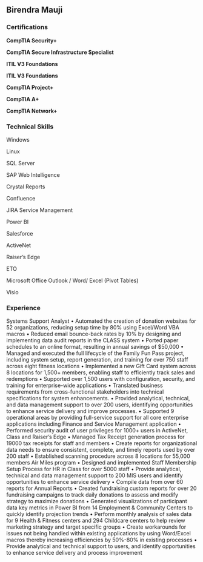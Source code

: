 <h2>Birendra Mauji</h2>
<p></p>
<p></p>
<h3>Certifications</h3>
<p><b>CompTIA Security+</b></p>
<p><b>CompTIA Secure Infrastructure Specialist</b></p>
<p><b>ITIL V3 Foundations</b></p>
<p><b>ITIL V3 Foundations</b></p>
<p><b>CompTIA Project+</b></p>
<p><b>CompTIA A+</b></p>
<p><b>CompTIA Network+</b></p>
<p></p>
<h3>Technical Skills</h3>
<p>Windows</p>
<p>Linux</p>
<p>SQL Server</p>
<p>SAP Web Intelligence</p>
<p>Crystal Reports</p>
<p>Confluence</p>
<p>JIRA Service Management</p>
<p>Power BI</p>
<p>Salesforce</p>
<p>ActiveNet</p>
<p>Raiser’s Edge</p>
<p>ETO</p>
<p>Microsoft Office Outlook / Word/ Excel (Pivot Tables)</p>
<p>Visio</p>
<p></p>
<h3>Experience</h3>
Systems Support Analyst
•	Automated the creation of donation websites for 52 organizations, reducing setup time by 80% using Excel/Word VBA macros
•	Reduced email bounce-back rates by 10% by designing and implementing data audit reports in the CLASS system
•	Ported paper schedules to an online format, resulting in annual savings of $50,000
•	Managed and executed the full lifecycle of the Family Fun Pass project, including system setup, report generation, and training for over 750 staff across eight fitness locations
•	Implemented a new Gift Card system across 8 locations for 1,500+ members, enabling staff to efficiently track sales and redemptions
•	Supported over 1,500 users with configuration, security, and training for enterprise-wide applications
•	Translated business requirements from cross-functional stakeholders into technical specifications for system enhancements.
•	Provided analytical, technical, and data management support to over 200 users, identifying opportunities to enhance service delivery and improve processes.
•	Supported 9 operational areas by providing full-service support for all core enterprise applications including Finance and Service Management application
•	Performed security audit of user privileges for 1000+ users in ActiveNet, Class and Raiser’s Edge 
•	Managed Tax Receipt generation process for 19000 tax receipts for staff and members
•	Create reports for organizational data needs to ensure consistent, complete, and timely reports used by over 200 staff
•	Established scanning procedure across 8 locations for 55,000 members Air Miles program
•	Designed and implemented Staff Membership Setup Process for HR in Class for over 5000 staff
•	Provide analytical, technical and data management support to 200 MIS users and identify opportunities to enhance service delivery
•	Compile data from over 60 reports for Annual Reports
•	Created fundraising custom reports for over 20 fundraising campaigns to track daily donations to assess and modify strategy to maximize donations
•	Generated visualizations of participant data key metrics in Power BI from 14 Employment & Community Centers to quickly identify projection trends
•	Perform monthly analysis of sales data for 9 Health & Fitness centers and 294 Childcare centers to help review marketing strategy and target specific groups
•	Create workarounds for issues not being handled within existing applications by using Word/Excel macros thereby increasing efficiencies by 50%-80% in existing processes
•	Provide analytical and technical support to users, and identify opportunities to enhance service delivery and process improvement 













